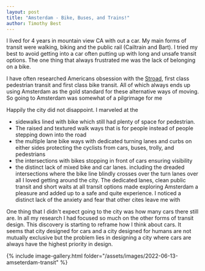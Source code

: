 ```yaml
---
layout: post
title: "Amsterdam - Bike, Buses, and Trains!"
author: Timothy Best
---
```


I lived for 4 years in mountain view CA with out a car. My main forms of transit were walking, biking and the public rail (Cailtrain and Bart). I tried my best to avoid getting into a car often putting up with long and unsafe transit options. The one thing that always frustrated me was the lack of belonging on a bike. 

I have often researched Americans obsession with the [Stroad](https://www.strongtowns.org/journal/2021/4/26/not-just-bikes-the-stroads-to-hell-are-paved-with-good-intentions), first class pedestrian transit and first class bike transit. All of which always ends up using Amsterdam as the gold standard for these alternative ways of moving. So going to Amsterdam was somewhat of a pilgrimage for me

Happily the city did not disappoint. I marveled at the 
- sidewalks lined with bike which still had plenty of space for pedestrian.
- The raised and textured walk ways that is for people instead of people stepping down into the road
- the multiple lane bike ways with dedicated turning lanes and curbs on either sides protecting the cyclists from cars, buses, trolly, and pedestrians
- the intersections with bikes stopping in front of cars ensuring visibility
- the distinct lack of mixed bike and car lanes. including the dreaded intersections where the bike line blindly crosses over the turn lanes
over all I loved getting around the city. The dedicated lanes, clean public transit and short waits at all transit options made exploring Amsterdam a pleasure and added up to a safe and quite experience. I noticed a distinct lack of the anxiety and fear that other cites leave me with

One thing that I didn't expect going to the city was how many cars there still are. In all my research I had focused so much on the other forms of transit design. This discovery is starting to reframe how I think about cars. It seems that city designed for cars and a city designed for humans are not mutually exclusive but the problem lies in designing a city where cars are always have the highest priority in design. 

{% include image-gallery.html folder="/assets/images/2022-06-13-amseterdam-transit" %}
